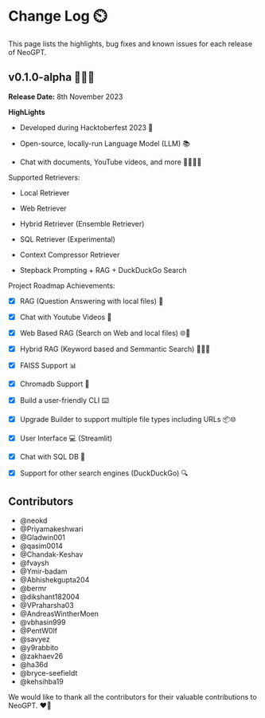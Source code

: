 
# __Change Log__ :timer_clock:


This page lists the highlights, bug fixes and known issues for each release of NeoGPT.


## v0.1.0-alpha 🚀🤖✨

__Release Date:__ 8th November 2023

**HighLights**

- Developed during Hacktoberfest 2023 🎃

- Open-source, locally-run Language Model (LLM) 📚

- Chat with documents, YouTube videos, and more 🎥📄🕵️‍♂️

Supported Retrievers:

- Local Retriever

- Web Retriever

- Hybrid Retriever (Ensemble Retriever)

- SQL Retriever (Experimental)

- Context Compressor Retriever

- Stepback Prompting + RAG + DuckDuckGo Search

Project Roadmap Achievements:

- [x] RAG (Question Answering with local files) 📂

- [x] Chat with Youtube Videos 🎥

- [x] Web Based RAG (Search on Web and local files) 🌐📂

- [x] Hybrid RAG (Keyword based and Semmantic Search) 🕵️‍♂️📂

- [x] FAISS Support 📊

- [x] Chromadb Support 🎵

- [x] Build a user-friendly CLI ⌨️

- [x] Upgrade Builder to support multiple file types including URLs 📦🌐

- [x] User Interface 💻 (Streamlit)

- [x] Chat with SQL DB 🤖

- [x] Support for other search engines (DuckDuckGo) 🔍


## Contributors
* @neokd
* @Priyamakeshwari
* @Gladwin001
* @qasim0014
* @Chandak-Keshav
* @fvaysh
* @Ymir-badam
* @Abhishekgupta204
* @bermr
* @dikshant182004
* @VPraharsha03
* @AndreasWintherMoen
* @vbhasin999
* @PentW0lf
* @savyez
* @y9rabbito
* @zakhaev26
* @ha36d
* @bryce-seefieldt
* @kehsihba19

We would like to thank all the contributors for their valuable contributions to NeoGPT. :heart_on_fire:
